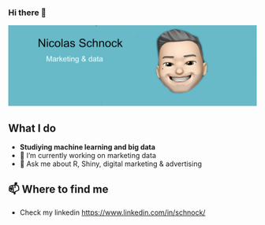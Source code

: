 ### Hi there 👋

![image](https://raw.githubusercontent.com/SchnockNicolas/SchnockNicolas/main/FondGithub.jpg)


## What I do

- **Studiying machine learning and big data**
- 🔭 I’m currently working on marketing data
- 💬 Ask me about R, Shiny, digital marketing & advertising

## 📫 Where to find me 
- Check my linkedin https://www.linkedin.com/in/schnock/ 

<!--
**SchnockNicolas/SchnockNicolas** is a ✨ _special_ ✨ repository because its `README.md` (this file) appears on your GitHub profile.

Here are some ideas to get you started:

- 🔭 I’m currently working on ...
- 🌱 I’m currently learning ...
- 👯 I’m looking to collaborate on ...
- 🤔 I’m looking for help with ...
- 💬 Ask me about ...
- 📫 How to reach me: ...
- 😄 Pronouns: ...
- ⚡ Fun fact: ...
-->
